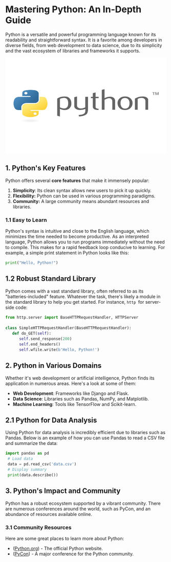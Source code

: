 # **Mastering Python: An In-Depth Guide**
Python is a versatile and powerful programming language known for its readability and
straightforward syntax. It is a favorite among developers in diverse fields, from web development
to data science, due to its simplicity and the vast ecosystem of libraries and frameworks it
supports.

<img src="PythonLogo.jpg" width="600" height="300">

## **1. Python's Key Features**
Python offers several **core features** that make it immensely popular:
1. **Simplicity**: Its clean syntax allows new users to pick it up quickly.
2. **Flexibility:** Python can be used in various programming paradigms.
3. **Community:** A large community means abundant resources and libraries.

### **1.1 Easy to Learn**

Python's syntax is intuitive and close to the English language, which minimizes the time needed to
 become productive. As an interpreted language, Python allows you to run programs immediately
 without the need to compile. This makes for a rapid feedback loop conducive to learning. For
 example, a simple print statement in Python looks like this:
>
 ```python
 print("Hello, Python!")
```

## 1.2 Robust Standard Library
Python comes with a vast standard library, often referred to as its "batteries-included" feature.
Whatever the task, there's likely a module in the standard library to help you get started. For
instance, 
```http ```for server-side code:
>
```python
from http.server import BaseHTTPRequestHandler, HTTPServer

class SimpleHTTPRequestHandler(BaseHTTPRequestHandler):
   def do_GET(self):
      self.send_response(200)
      self.end_headers()
      self.wfile.write(b'Hello, Python!')
```


## 2. Python in Various Domains
 Whether it's web development or artificial intelligence, Python finds its application in numerous
 areas. Here's a look at some of them:

- **Web Development**: Frameworks like Django and Flask.
- **Data Science**: Libraries such as Pandas, NumPy, and Matplotlib.
- **Machine Learning**: Tools like TensorFlow and Scikit-learn.
  
## 2.1 Python for Data Analysis
Using Python for data analysis is incredibly efficient due to libraries such as Pandas. Below is an
example of how you can use Pandas to read a CSV file and summarize the data:

>
```python
import pandas as pd
 # Load data
 data = pd.read_csv('data.csv')
 # Display summary
 print(data.describe())

```
## **3. Python's Impact and Community**
Python has a robust ecosystem supported by a vibrant community. There are numerous
conferences around the world, such as PyCon, and an abundance of resources available online.


### 3.1 Community Resources

Here are some great places to learn more about Python:

- ([Python.org]( https://www.python.org/)) - The official Python website.
-  ([PyCon](https://pycon.org/)) - A major conference for the Python community.
